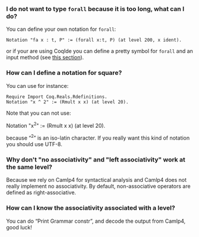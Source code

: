 ### I do not want to type `forall` because it is too long, what can I do?

You can define your own notation for `forall`:

```coq
Notation "fa x : t, P" := (forall x:t, P) (at level 200, x ident).
```

or if your are using CoqIde you can define a pretty symbol for `forall` and an input method (see [this section](CoqIde#how-to-use-those-forall-and-exists-pretty-symbols)).

### How can I define a notation for square?

You can use for instance:

```coq
Require Import Coq.Reals.Rdefinitions.
Notation "x ^ 2" := (Rmult x x) (at level 20).
```

Note that you can not use:

Notation "x<sup>2</sup>" := (Rmult x x) (at level 20).

because “<sup>2</sup>” is an iso-latin character. If you really want this kind of notation you should use UTF-8.

### Why don't "no associativity" and "left associativity" work at the same level?

Because we rely on Camlp4 for syntactical analysis and Camlp4 does not really implement no associativity. By default, non-associative operators are defined as right-associative.

### How can I know the associativity associated with a level?

You can do “Print Grammar constr”, and decode the output from Camlp4, good luck!